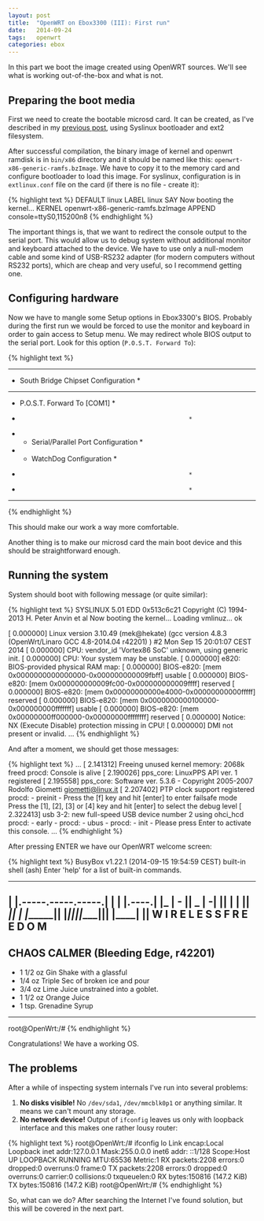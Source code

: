 ```yaml
---
layout: post
title:  "OpenWRT on Ebox3300 (III): First run"
date:   2014-09-24
tags:   openwrt
categories: ebox
---
```


In this part we boot the image created using OpenWRT sources. We'll see what is
working out-of-the-box and what is not.

Preparing the boot media
------------------------

First we need to create the bootable microsd card. It can be created, as
I've described in my [previous post](/posts/2014/09/15/installing-syslinux/),
using Syslinux bootloader and ext2 filesystem.

After successful compilation, the binary image of kernel and openwrt ramdisk is
in `bin/x86` directory and it should be named like this:
`openwrt-x86-generic-ramfs.bzImage`. We have to copy it to the memory card
and configure bootloader to load this image. For syslinux, configuration is in
`extlinux.conf` file on the card (if there is no file - create it):

{% highlight text %}
DEFAULT linux
LABEL linux
    SAY Now booting the kernel...
    KERNEL openwrt-x86-generic-ramfs.bzImage
    APPEND console=ttyS0,115200n8
{% endhighlight %}

The important things is, that we want to redirect the console output to the
serial port. This would allow us to debug system without additional monitor and
keyboard attached to the device. We have to use only a null-modem cable
and some kind of USB-RS232 adapter (for modern computers without RS232 ports),
which are cheap and very useful, so I recommend getting one.

Configuring hardware
--------------------

Now we have to mangle some Setup options in Ebox3300's BIOS. Probably during
the first run we would be forced to use the monitor and keyboard in order to
gain access to Setup menu. We may redirect whole BIOS output to the serial port.
Look for this option (`P.O.S.T. Forward To`):

{% highlight text %}
*******************************************************
* South Bridge Chipset Configuration                  *
* *************************************************** *
* P.O.S.T. Forward To            [COM1]               *
*                                                     *
* * Serial/Parallel Port Configuration                *
* * WatchDog Configuration                            *
*                                                     *
*                                                     *
*******************************************************
{% endhighlight %}

This should make our work a way more comfortable.

Another thing is to make our microsd card the main boot device and this should
be straightforward enough.

Running the system
------------------

System should boot with following message (or quite similar):

{% highlight text %}
SYSLINUX 5.01 EDD 0x513c6c21 Copyright (C) 1994-2013 H. Peter Anvin et al
Now booting the kernel...
Loading vmlinuz... ok

[    0.000000] Linux version 3.10.49 (mek@hekate) (gcc version 4.8.3 (OpenWrt/Linaro GCC 4.8-2014.04 r42201) ) #2 Mon Sep 15 20:01:07 CEST 2014
[    0.000000] CPU: vendor_id 'Vortex86 SoC' unknown, using generic init.
[    0.000000] CPU: Your system may be unstable.
[    0.000000] e820: BIOS-provided physical RAM map:
[    0.000000] BIOS-e820: [mem 0x0000000000000000-0x000000000009fbff] usable
[    0.000000] BIOS-e820: [mem 0x000000000009fc00-0x000000000009ffff] reserved
[    0.000000] BIOS-e820: [mem 0x00000000000e4000-0x00000000000fffff] reserved
[    0.000000] BIOS-e820: [mem 0x0000000000100000-0x000000000fffffff] usable
[    0.000000] BIOS-e820: [mem 0x00000000ff000000-0x00000000ffffffff] reserved
[    0.000000] Notice: NX (Execute Disable) protection missing in CPU!
[    0.000000] DMI not present or invalid.
 ...
{% endhighlight %}

And after a moment, we should get those messages:

{% highlight text %}
...
[    2.141312] Freeing unused kernel memory: 2068k freed
procd: Console is alive
[    2.190026] pps_core: LinuxPPS API ver. 1 registered
[    2.195558] pps_core: Software ver. 5.3.6 - Copyright 2005-2007 Rodolfo Giometti <giometti@linux.it>
[    2.207402] PTP clock support registered
procd: - preinit -
Press the [f] key and hit [enter] to enter failsafe mode
Press the [1], [2], [3] or [4] key and hit [enter] to select the debug level
[    2.322413] usb 3-2: new full-speed USB device number 2 using ohci_hcd
procd: - early -
procd: - ubus -
procd: - init -
Please press Enter to activate this console.
...
{% endhighlight %}

After pressing ENTER we have our OpenWRT welcome screen:

{% highlight text %}
BusyBox v1.22.1 (2014-09-15 19:54:59 CEST) built-in shell (ash)
Enter 'help' for a list of built-in commands.

  _______                     ________        __
 |       |.-----.-----.-----.|  |  |  |.----.|  |_
 |   -   ||  _  |  -__|     ||  |  |  ||   _||   _|
 |_______||   __|_____|__|__||________||__|  |____|
          |__| W I R E L E S S   F R E E D O M
 -----------------------------------------------------
 CHAOS CALMER (Bleeding Edge, r42201)
 -----------------------------------------------------
  * 1 1/2 oz Gin            Shake with a glassful
  * 1/4 oz Triple Sec       of broken ice and pour
  * 3/4 oz Lime Juice       unstrained into a goblet.
  * 1 1/2 oz Orange Juice
  * 1 tsp. Grenadine Syrup
 -----------------------------------------------------
root@OpenWrt:/#
{% endhighlight %}

Congratulations! We have a working OS.

The problems
------------

After a while of inspecting system internals I've run into several problems:

1. __No disks visible!__
   No `/dev/sda1`, `/dev/mmcblk0p1` or anything similar. It means we can't
   mount any storage.
2. __No network device!__
   Output of `ifconfig` leaves us only with loopback interface and this makes
   one rather lousy router:

{% highlight text %}
root@OpenWrt:/# ifconfig
lo        Link encap:Local Loopback
          inet addr:127.0.0.1  Mask:255.0.0.0
          inet6 addr: ::1/128 Scope:Host
          UP LOOPBACK RUNNING  MTU:65536  Metric:1
          RX packets:2208 errors:0 dropped:0 overruns:0 frame:0
          TX packets:2208 errors:0 dropped:0 overruns:0 carrier:0
          collisions:0 txqueuelen:0
          RX bytes:150816 (147.2 KiB)  TX bytes:150816 (147.2 KiB)
root@OpenWrt:/#
{% endhighlight %}

So, what can we do? After searching the Internet I've found solution, but this
will be covered in the next part.
